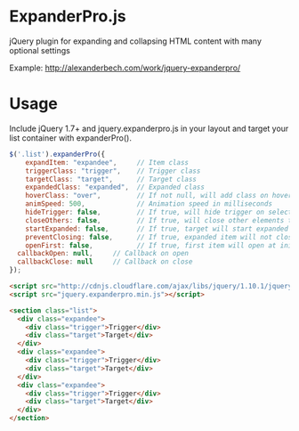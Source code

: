 ExpanderPro.js
==================

jQuery plugin for expanding and collapsing HTML content with many optional settings

Example: http://alexanderbech.com/work/jquery-expanderpro/

Usage
==================
Include jQuery 1.7+ and jquery.expanderpro.js in your layout and target your list container with expanderPro().
```javascript
$('.list').expanderPro({
	expandItem: "expandee", 	// Item class
	triggerClass: "trigger", 	// Trigger class
	targetClass: "target", 		// Target class
	expandedClass: "expanded", 	// Expanded class
	hoverClass: "over", 		// If not null, will add class on hover
	animSpeed: 500, 			// Animation speed in milliseconds
	hideTrigger: false, 		// If true, will hide trigger on select
	closeOthers: false, 		// If true, will close other elements than selected,
	startExpanded: false, 		// If true, target will start expanded
	preventClosing: false, 		// If true, expanded item will not close on trigger
	openFirst: false, 			// If true, first item will open at init
  callbackOpen: null,     // Callback on open
  callbackClose: null     // Callback on close
});
```

```html
<script src="http://cdnjs.cloudflare.com/ajax/libs/jquery/1.10.1/jquery.min.js"></script>
<script src="jquery.expanderpro.min.js"></script>

<section class="list">
  <div class="expandee">
    <div class="trigger">Trigger</div>
    <div class="target">Target</div>
  </div>
  <div class="expandee">
    <div class="trigger">Trigger</div>
    <div class="target">Target</div>
  </div>
  <div class="expandee">
    <div class="trigger">Trigger</div>
    <div class="target">Target</div>
  </div>
</section>
```
